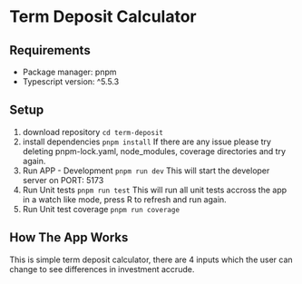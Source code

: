 # Term Deposit Calculator

## Requirements

- Package manager: pnpm
- Typescript version: ^5.5.3

## Setup

1. download repository
   `cd term-deposit`
2. install dependencies
   `pnpm install`
   If there are any issue please try deleting pnpm-lock.yaml, node_modules, coverage directories and try again.
3. Run APP - Development
   `pnpm run dev`
   This will start the developer server on PORT: 5173
4. Run Unit tests
   `pnpm run test`
   This will run all unit tests accross the app in a watch like mode, press R to refresh and run again.
5. Run Unit test coverage
   `pnpm run coverage`

## How The App Works

This is simple term deposit calculator, there are 4 inputs which the user can change to see differences in investment accrude.
